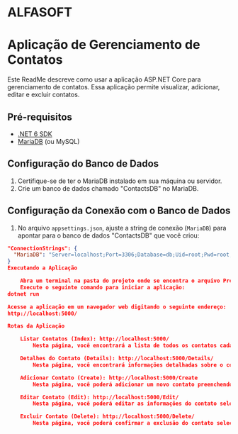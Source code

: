 # ALFASOFT
# Aplicação de Gerenciamento de Contatos

Este ReadMe descreve como usar a aplicação ASP.NET Core para gerenciamento de contatos. Essa aplicação permite visualizar, adicionar, editar e excluir contatos.

## Pré-requisitos

- [.NET 6 SDK](https://dotnet.microsoft.com/download/dotnet/6.0)
- [MariaDB](https://mariadb.org/) (ou MySQL)

## Configuração do Banco de Dados

1. Certifique-se de ter o MariaDB instalado em sua máquina ou servidor.
2. Crie um banco de dados chamado "ContactsDB" no MariaDB.

## Configuração da Conexão com o Banco de Dados

1. No arquivo `appsettings.json`, ajuste a string de conexão (`MariaDB`) para apontar para o banco de dados "ContactsDB" que você criou:

```json
"ConnectionStrings": {
  "MariaDB": "Server=localhost;Port=3306;Database=db;Uid=root;Pwd=root;"
}
Executando a Aplicação

    Abra um terminal na pasta do projeto onde se encontra o arquivo Program.cs.
    Execute o seguinte comando para iniciar a aplicação:
dotnet run

Acesse a aplicação em um navegador web digitando o seguinte endereço:
http://localhost:5000/

Rotas da Aplicação

    Listar Contatos (Index): http://localhost:5000/
        Nesta página, você encontrará a lista de todos os contatos cadastrados.

    Detalhes do Contato (Details): http://localhost:5000/Details/
        Nesta página, você encontrará informações detalhadas sobre o contato selecionado.

    Adicionar Contato (Create): http://localhost:5000/Create
        Nesta página, você poderá adicionar um novo contato preenchendo o formulário.

    Editar Contato (Edit): http://localhost:5000/Edit/
        Nesta página, você poderá editar as informações do contato selecionado.

    Excluir Contato (Delete): http://localhost:5000/Delete/
        Nesta página, você poderá confirmar a exclusão do contato selecionado.

